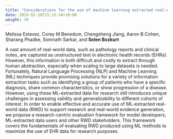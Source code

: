 ```yaml
---
title: "Considerations for the use of machine learning extracted real-world data to support evidence generation: A research-centric evaluation framework."
date: 2019-02-28T15:15:34+10:00
weight: 39
---
```


Melissa Estevez, Corey M Benedum, Chengsheng Jiang, Aaron B Cohen, Sharang Phadke, Somnath Sarkar, and **Selen Bozkurt**

A vast amount of real-world data, such as pathology reports and clinical notes, are captured as unstructured text in electronic health records (EHRs). However, this information is both difficult and costly to extract through human abstraction, especially when scaling to large datasets is needed. Fortunately, Natural Language Processing (NLP) and Machine Learning (ML) techniques provide promising solutions for a variety of information extraction tasks such as identifying a group of patients who have a specific diagnosis, share common characteristics, or show progression of a disease. However, using these ML-extracted data for research still introduces unique challenges in assessing validity and generalizability to different cohorts of interest. In order to enable effective and accurate use of ML-extracted real-world data (RWD) to support research and real-world evidence generation, we propose a research-centric evaluation framework for model developers, ML-extracted data users and other RWD stakeholders. This framework covers the fundamentals of evaluating RWD produced using ML methods to maximize the use of EHR data for research purposes.
